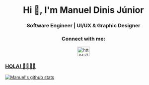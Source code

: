 <h1 align="center">Hi 👋, I'm Manuel Dinis Júnior</h1>
<h3 align="center"> Software Engineer | UI/UX & Graphic Designer</h3>

<h3 align="center">Connect with me:</h3>
<p align="center">
</a>

<a href="https://www.linkedin.com/in/manueldinisjunior/" align="center" target="blank">

  <img align="center" src="https://raw.githubusercontent.com/rahuldkjain/github-profile-readme-generator/master/src/images/icons/Social/linked-in-alt.svg" alt="https://www.linkedin.com/in/manuel-dinis-junior/" height="30" width="40" >

### HOLA! 👋🏽👋🏽

  <img src="https://raw.githubusercontent.com/manueldinisjunior/githubstats/master/generated/languages.svg" align="center" alt="Manuel's github stats" /></a>
